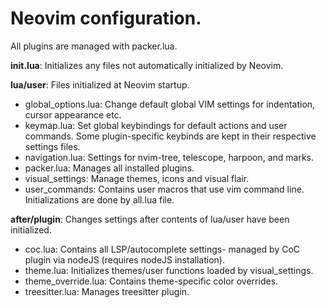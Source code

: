 <h1>Neovim configuration.</h1>

All plugins are managed with packer.lua.

**init.lua**: Initializes any files not automatically initialized by Neovim.

**lua/user**: Files initialized at Neovim startup.
- global_options.lua: Change default global VIM settings for indentation, cursor appearance etc.
- keymap.lua: Set global keybindings for default actions and user commands. Some plugin-specific keybinds are kept in their respective settings files.
- navigation.lua: Settings for nvim-tree, telescope, harpoon, and marks.
- packer.lua: Manages all installed plugins.
- visual_settings: Manage themes, icons and visual flair.
- user_commands: Contains user macros that use vim command line. Initializations are done by all.lua file.

**after/plugin**: Changes settings after contents of lua/user have been initialized.
- coc.lua: Contains all LSP/autocomplete settings- managed by CoC plugin via nodeJS (requires nodeJS installation).
- theme.lua: Initializes themes/user functions loaded by visual_settings.
- theme_override.lua: Contains theme-specific color overrides.
- treesitter.lua: Manages treesitter plugin.
